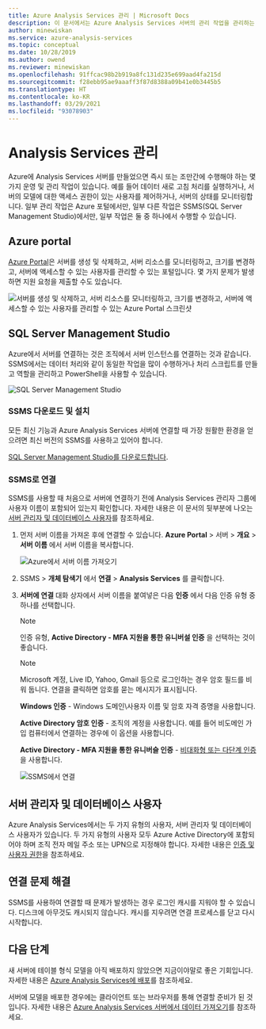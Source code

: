 ```yaml
---
title: Azure Analysis Services 관리 | Microsoft Docs
description: 이 문서에서는 Azure Analysis Services 서버의 관리 작업을 관리하는 데 사용되는 도구에 대해 설명합니다.
author: minewiskan
ms.service: azure-analysis-services
ms.topic: conceptual
ms.date: 10/28/2019
ms.author: owend
ms.reviewer: minewiskan
ms.openlocfilehash: 91ffcac98b2b919a8fc131d235e699aad4fa215d
ms.sourcegitcommit: f28ebb95ae9aaaff3f87d8388a09b41e0b3445b5
ms.translationtype: HT
ms.contentlocale: ko-KR
ms.lasthandoff: 03/29/2021
ms.locfileid: "93078903"
---
```

# <a name="manage-analysis-services"></a>Analysis Services 관리
Azure에 Analysis Services 서버를 만들었으면 즉시 또는 조만간에 수행해야 하는 몇 가지 운영 및 관리 작업이 있습니다. 예를 들어 데이터 새로 고침 처리를 실행하거나, 서버의 모델에 대한 액세스 권한이 있는 사용자를 제어하거나, 서버의 상태를 모니터링합니다. 일부 관리 작업은 Azure 포털에서만, 일부 다른 작업은 SSMS(SQL Server Management Studio)에서만, 일부 작업은 둘 중 하나에서 수행할 수 있습니다.

## <a name="azure-portal"></a>Azure portal
[Azure Portal](https://portal.azure.com/)은 서버를 생성 및 삭제하고, 서버 리소스를 모니터링하고, 크기를 변경하고, 서버에 액세스할 수 있는 사용자를 관리할 수 있는 포털입니다.  몇 가지 문제가 발생하면 지원 요청을 제출할 수도 있습니다.

![서버를 생성 및 삭제하고, 서버 리소스를 모니터링하고, 크기를 변경하고, 서버에 액세스할 수 있는 사용자를 관리할 수 있는 Azure Portal 스크린샷](./media/analysis-services-manage/aas-manage-portal.png)

## <a name="sql-server-management-studio"></a>SQL Server Management Studio
Azure에서 서버를 연결하는 것은 조직에서 서버 인스턴스를 연결하는 것과 같습니다. SSMS에서는 데이터 처리와 같이 동일한 작업을 많이 수행하거나 처리 스크립트를 만들고 역할을 관리하고 PowerShell을 사용할 수 있습니다.
  
![SQL Server Management Studio](./media/analysis-services-manage/aas-manage-ssms.png)

### <a name="download-and-install-ssms"></a>SSMS 다운로드 및 설치
모든 최신 기능과 Azure Analysis Services 서버에 연결할 때 가장 원활한 환경을 얻으려면 최신 버전의 SSMS를 사용하고 있어야 합니다. 

[SQL Server Management Studio를 다운로드합니다](/sql/ssms/download-sql-server-management-studio-ssms).


### <a name="to-connect-with-ssms"></a>SSMS로 연결
 SSMS를 사용할 때 처음으로 서버에 연결하기 전에 Analysis Services 관리자 그룹에 사용자 이름이 포함되어 있는지 확인합니다. 자세한 내용은 이 문서의 뒷부분에 나오는 [서버 관리자 및 데이터베이스 사용자](#server-administrators-and-database-users)를 참조하세요.

1. 먼저 서버 이름을 가져온 후에 연결할 수 있습니다. **Azure Portal** > 서버 > **개요** > **서버 이름** 에서 서버 이름을 복사합니다.
   
    ![Azure에서 서버 이름 가져오기](./media/analysis-services-deploy/aas-deploy-get-server-name.png)
2. SSMS > **개체 탐색기** 에서 **연결** > **Analysis Services** 를 클릭합니다.
3. **서버에 연결** 대화 상자에서 서버 이름을 붙여넣은 다음 **인증** 에서 다음 인증 유형 중 하나를 선택합니다.   
    > [!NOTE]
    > 인증 유형, **Active Directory - MFA 지원을 통한 유니버설 인증** 을 선택하는 것이 좋습니다.

    > [!NOTE]
    > Microsoft 계정, Live ID, Yahoo, Gmail 등으로 로그인하는 경우 암호 필드를 비워 둡니다. 연결을 클릭하면 암호를 묻는 메시지가 표시됩니다.

    **Windows 인증** - Windows 도메인\사용자 이름 및 암호 자격 증명을 사용합니다.

    **Active Directory 암호 인증** - 조직의 계정을 사용합니다. 예를 들어 비도메인 가입 컴퓨터에서 연결하는 경우에 이 옵션을 사용합니다.

    **Active Directory - MFA 지원을 통한 유니버슬 인증** - [비대화형 또는 다단계 인증](../azure-sql/database/authentication-mfa-ssms-overview.md)을 사용합니다. 
   
    ![SSMS에서 연결](./media/analysis-services-manage/aas-manage-connect-ssms.png)

## <a name="server-administrators-and-database-users"></a>서버 관리자 및 데이터베이스 사용자
Azure Analysis Services에서는 두 가지 유형의 사용자, 서버 관리자 및 데이터베이스 사용자가 있습니다. 두 가지 유형의 사용자 모두 Azure Active Directory에 포함되어야 하며 조직 전자 메일 주소 또는 UPN으로 지정해야 합니다. 자세한 내용은 [인증 및 사용자 권한](analysis-services-manage-users.md)을 참조하세요.


## <a name="troubleshooting-connection-problems"></a>연결 문제 해결
SSMS를 사용하여 연결할 때 문제가 발생하는 경우 로그인 캐시를 지워야 할 수 있습니다. 디스크에 아무것도 캐시되지 않습니다. 캐시를 지우려면 연결 프로세스를 닫고 다시 시작합니다. 

## <a name="next-steps"></a>다음 단계
새 서버에 테이블 형식 모델을 아직 배포하지 않았으면 지금이야말로 좋은 기회입니다. 자세한 내용은 [Azure Analysis Services에 배포](analysis-services-deploy.md)를 참조하세요.

서버에 모델을 배포한 경우에는 클라이언트 또는 브라우저를 통해 연결할 준비가 된 것입니다. 자세한 내용은 [Azure Analysis Services 서버에서 데이터 가져오기](analysis-services-connect.md)를 참조하세요.
